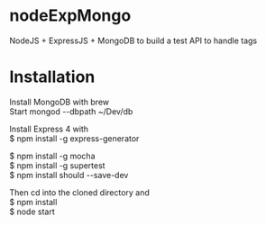 nodeExpMongo
============

NodeJS + ExpressJS + MongoDB to build a test API to handle tags


Installation
============

Install MongoDB with brew <br>
Start mongod --dbpath ~/Dev/db<br>

Install Express 4 with  <br>
  $ npm install -g express-generator <br>
  
  $ npm install -g mocha<br>
  $ npm install -g supertest<br>
  $ npm install should --save-dev<br>
  
  
Then cd into the cloned directory and  <br>
  $ npm install <br>
  $ node start <br>
  
  
